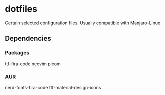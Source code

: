 # dotfiles
Certain selected configuration files. Usually compatible with Manjaro-Linux

## Dependencies

### Packages

ttf-fira-code neovim picom  

### AUR 

nerd-fonts-fira-code ttf-material-design-icons
